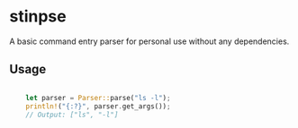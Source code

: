 # stinpse
A basic command entry parser for personal use without any dependencies.

## Usage

```rust

    let parser = Parser::parse("ls -l");
    println!("{:?}", parser.get_args());
    // Output: ["ls", "-l"]

``` 